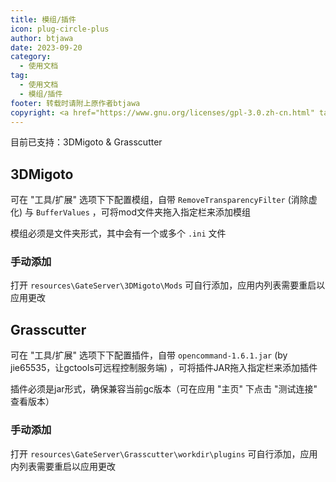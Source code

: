 ```yaml
---
title: 模组/插件
icon: plug-circle-plus
author: btjawa
date: 2023-09-20
category:
  - 使用文档
tag:
  - 使用文档
  - 模组/插件
footer: 转载时请附上原作者btjawa
copyright: <a href="https://www.gnu.org/licenses/gpl-3.0.zh-cn.html" target="_blank">GPL-3.0 协议</a>&nbsp;版权所有 © 2023 <a href="https://github.com/btjawa/BGP-docs" target="_blank">btjawa</a>
---
```


目前已支持：3DMigoto & Grasscutter

<!-- more -->

## 3DMigoto

可在 "工具/扩展" 选项下下配置模组，自带 `RemoveTransparencyFilter` (消除虚化) 与 `BufferValues` ，可将mod文件夹拖入指定栏来添加模组

模组必须是文件夹形式，其中会有一个或多个 `.ini` 文件

### 手动添加

打开 `resources\GateServer\3DMigoto\Mods` 可自行添加，应用内列表需要重启以应用更改

## Grasscutter

可在 "工具/扩展" 选项下下配置插件，自带 `opencommand-1.6.1.jar` (by jie65535，让gctools可远程控制服务端) ，可将插件JAR拖入指定栏来添加插件

插件必须是jar形式，确保兼容当前gc版本（可在应用 "主页" 下点击 "测试连接" 查看版本）

### 手动添加

打开 `resources\GateServer\Grasscutter\workdir\plugins` 可自行添加，应用内列表需要重启以应用更改